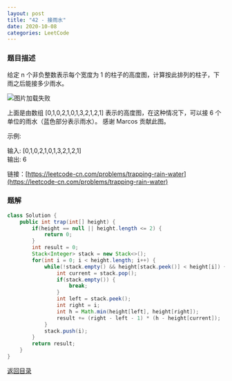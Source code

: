 ```yaml
---
layout: post
title: "42 - 接雨水"
date: 2020-10-08
categories: LeetCode
---
```


### **题目描述**

给定 n 个非负整数表示每个宽度为 1 的柱子的高度图，计算按此排列的柱子，下雨之后能接多少雨水。

![图片加载失败](https://maxwell-blog.cn/image/trap.png)


上面是由数组 [0,1,0,2,1,0,1,3,2,1,2,1] 表示的高度图，在这种情况下，可以接 6 个单位的雨水（蓝色部分表示雨水）。 感谢 Marcos 贡献此图。

示例:

输入: [0,1,0,2,1,0,1,3,2,1,2,1]  
输出: 6


链接：[https://leetcode-cn.com/problems/trapping-rain-water](https://leetcode-cn.com/problems/trapping-rain-water)


### **题解**
``` java
class Solution {
    public int trap(int[] height) {
        if(height == null || height.length <= 2) {
            return 0;
        }
        int result = 0;
        Stack<Integer> stack = new Stack<>();
        for(int i = 0; i < height.length; i++) {
            while(!stack.empty() && height[stack.peek()] < height[i]) {
                int current = stack.pop();
                if(stack.empty()) {
                    break;
                }
                int left = stack.peek();
                int right = i;
                int h = Math.min(height[left], height[right]);
                result += (right - left - 1) * (h - height[current]);
            }
            stack.push(i);
        }
        return result;
    }
}
```


[返回目录](https://maxwell-blog.cn/leetcode/2020/10/08/leetcode.html)